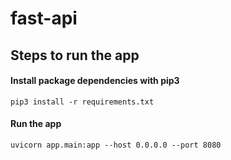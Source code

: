 # fast-api

## Steps to run the app

#### Install package dependencies with pip3
```
pip3 install -r requirements.txt
```

#### Run the app
```
uvicorn app.main:app --host 0.0.0.0 --port 8080
```
